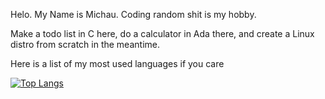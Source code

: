 Helo. My Name is Michau. Coding random shit is my hobby. 

Make a todo list in C here, do a calculator in Ada there, and create a Linux distro from scratch in the meantime.


Here is a list of my most used languages if you care

[![Top Langs](https://github-readme-stats.vercel.app/api/top-langs/?username=EmDeeTee&layout=donut-vertical&size_weight=0&count_weight=1&hide=Makefile,CMake,Emacs%20Lisp&langs_count=20)](https://github.com/anuraghazra/github-readme-stats)
